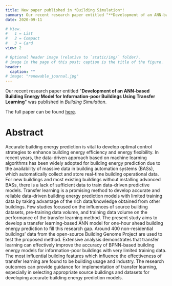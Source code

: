 ```yaml
---
title: New paper published in *Building Simulation*!
summary: Our recent research paper entitled "**Development of an ANN-based Building Energy Model for Information-poor Buildings Using Transfer Learning**" was published in *Building Simulation*. 
date: 2020-09-11

# View.
#   1 = List
#   2 = Compact
#   3 = Card
view: 2

# Optional header image (relative to `static/img/` folder).
# image in the page of this post; caption is the title of the figure.
header:
  caption: ""   
# image: "renewable_journal.jpg"   
---
```




Our recent research paper entitled "**Development of an ANN-based Building Energy Model for Information-poor Buildings Using Transfer Learning**" was published in *Building Simulation*.

The full paper can be found [here](https://link.springer.com/article/10.1007/s12273-020-0711-5).

# Abstract

Accurate building energy prediction is vital to develop optimal control strategies to enhance building energy efficiency and energy flexibility. In recent years, the data-driven approach based on machine learning algorithms has been widely adopted for building energy prediction due to the availability of massive data in building automation systems (BASs), which automatically collect and store real-time building operational data. For new buildings and most existing buildings without installing advanced BASs, there is a lack of sufficient data to train data-driven predictive models. Transfer learning is a promising method to develop accurate and reliable data-driven building energy prediction models with limited training data by taking advantage of the rich data/knowledge obtained from other buildings. Few studies focused on the influences of source building datasets, pre-training data volume, and training data volume on the performance of the transfer learning method. The present study aims to develop a transfer learning-based ANN model for one-hour ahead building energy prediction to fill this research gap. Around 400 non-residential buildings’ data from the open-source Building Genome Project are used to test the proposed method. Extensive analysis demonstrates that transfer learning can effectively improve the accuracy of BPNN-based building energy models for information-poor buildings with very limited training data. The most influential building features which influence the effectiveness of transfer learning are found to be building usage and industry. The research outcomes can provide guidance for implementation of transfer learning, especially in selecting appropriate source buildings and datasets for developing accurate building energy prediction models.